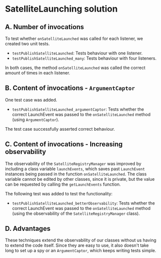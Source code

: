 # SatelliteLaunching solution

## A. Number of invocations

To test whether `onSatelliteLaunched` was called for each listener, we created two unit tests.

- `testPublishSatelliteLaunched`: Tests behaviour with one listener.
- `testPublishSatelliteLaunched_many`: Tests behaviour with four listeners.

In both cases, the method `onSatelliteLaunched` was called the correct amount of times in each listener.

## B. Content of invocations - `ArgumentCaptor`

One test case was added.

- `testPublishSatelliteLaunched_argumentCaptor`: Tests whether the correct LaunchEvent was passed to the 
  `onSatelliteLaunched` method (using `ArgumentCaptor`).

The test case successfully asserted correct behaviour.

## C. Content of invocations - Increasing observability

The observability of the `SatelliteRegistryManager` was improved by including a class variable `launchEvents`, which 
saves past `LaunchEvent` instances being passed in the function `onSatelliteLaunched`. The class variable cannot be 
edited by other classes, since it is private, but the value can be requested by calling the `getLaunchEvents` function.

The following test was added to test the functionality:
- `testPublishSatelliteLaunched_betterObservability`: Tests whether the correct LaunchEvent was passed to the 
  `onSatelliteLaunched` method (using the observability of the `SatelliteRegistryManager` class).

## D. Advantages

These techniques extend the observability of our classes without us having to extend the code itself. Since they are 
easy to use, it also doesn't take long to set up a spy or an `ArgumentCaptor`, which keeps writing tests simple.